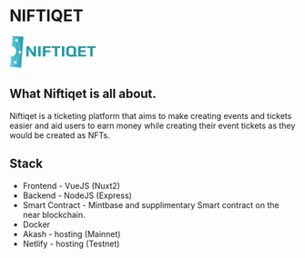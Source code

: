 # NIFTIQET

![Niftiqet_Logo](static/logo.png)

## What Niftiqet is all about.

Niftiqet is a ticketing platform that aims to make creating events and tickets easier and aid users to earn money while creating their event tickets as they would be created as NFTs.

## Stack
- Frontend - VueJS (Nuxt2)
- Backend - NodeJS (Express)
- Smart Contract - Mintbase and supplimentary Smart contract on the near blockchain.
- Docker
- Akash - hosting (Mainnet)
- Netlify - hosting (Testnet)
